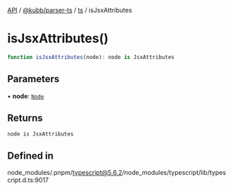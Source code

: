 [API](../../../../../packages.md) / [@kubb/parser-ts](../../../index.md) / [ts](../index.md) / isJsxAttributes

# isJsxAttributes()

```ts
function isJsxAttributes(node): node is JsxAttributes
```

## Parameters

• **node**: [`Node`](../interfaces/Node.md)

## Returns

`node is JsxAttributes`

## Defined in

node\_modules/.pnpm/typescript@5.6.2/node\_modules/typescript/lib/typescript.d.ts:9017
